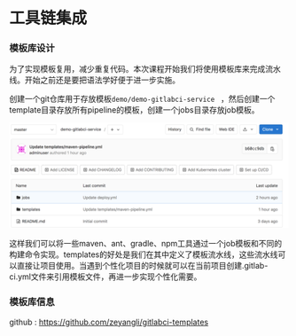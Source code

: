 # 工具链集成



### 模板库设计



为了实现模板复用，减少重复代码。本次课程开始我们将使用模板库来完成流水线。开始之前还是要把语法学好便于进一步实施。

创建一个git仓库用于存放模板`demo/demo-gitlabci-service ` ，然后创建一个template目录存放所有pipeline的模板，创建一个jobs目录存放job模板。

![images](images/001.png)



这样我们可以将一些maven、ant、gradle、npm工具通过一个job模板和不同的构建命令实现。templates的好处是我们在其中定义了模板流水线，这些流水线可以直接让项目使用。当遇到个性化项目的时候就可以在当前项目创建.gitlab-ci.yml文件来引用模板文件，再进一步实现个性化需要。



### 模板库信息

github : https://github.com/zeyangli/gitlabci-templates

